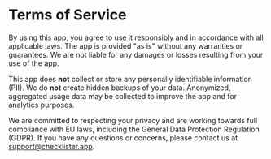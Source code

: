# Terms of Service

By using this app, you agree to use it responsibly and in accordance with all applicable laws. The app is provided "as is" without any warranties or guarantees. We are not liable for any damages or losses resulting from your use of the app.

This app does **not** collect or store any personally identifiable information (PII). We do **not** create hidden backups of your data. Anonymized, aggregated usage data may be collected to improve the app and for analytics purposes.

We are committed to respecting your privacy and are working towards full compliance with EU laws, including the General Data Protection Regulation (GDPR). If you have any questions or concerns, please contact us at support@checklister.app. 
